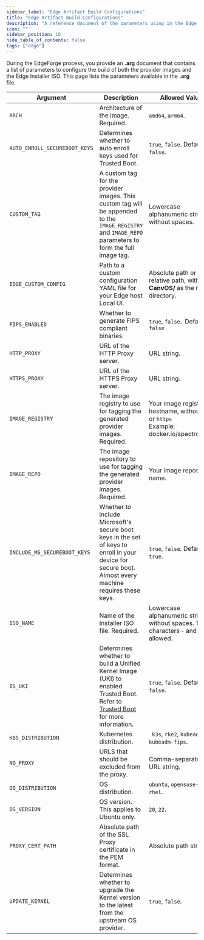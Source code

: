 ```yaml
---
sidebar_label: "Edge Artifact Build Configurations"
title: "Edge Artifact Build Configurations"
description: "A reference document of the parameters using in the Edge artifact build process. "
icon: ""
sidebar_position: 10
hide_table_of_contents: false
tags: ["edge"]
---
```


During the EdgeForge process, you provide an **.arg** document that contains a list of parameters to configure the build
of both the provider images and the Edge Installer ISO. This page lists the parameters available in the **.arg** file.

| **Argument**                  | **Description**                                                                                                                                                     | **Allowed Values**                                                                              |
| ----------------------------- | ------------------------------------------------------------------------------------------------------------------------------------------------------------------- | ----------------------------------------------------------------------------------------------- |
| `ARCH`                        | Architecture of the image. Required.                                                                                                                                | `amd64`, `arm64`.                                                                               |
| `AUTO_ENROLL_SECUREBOOT_KEYS` | Determines whether to auto enroll keys used for Trusted Boot.                                                                                                       | `true`, `false`. Default is `false`.                                                            |
| `CUSTOM_TAG`                  | A custom tag for the provider images. This custom tag will be appended to the `IMAGE_REGISTRY` and `IMAGE_REPO` parameters to form the full image tag.              | Lowercase alphanumeric string without spaces.                                                   |
| `EDGE_CUSTOM_CONFIG`          | Path to a custom configuration YAML file for your Edge host Local UI.                                                                                               | Absolute path or relative path, with **CanvOS/** as the root directory.                         |
| `FIPS_ENABLED`                | Whether to generate FIPS compliant binaries.                                                                                                                        | `true`, `false.` Default is `false`                                                             |
| `HTTP_PROXY`                  | URL of the HTTP Proxy server.                                                                                                                                       | URL string.                                                                                     |
| `HTTPS_PROXY`                 | URL of the HTTPS Proxy server.                                                                                                                                      | URL string.                                                                                     |
| `IMAGE_REGISTRY`              | The image registry to use for tagging the generated provider images. Required.                                                                                      | Your image registry hostname, without `http` or `https` <br /> Example: docker.io/spectrocloud. |
| `IMAGE_REPO`                  | The image repository to use for tagging the generated provider images. Required.                                                                                    | Your image repository name.                                                                     |
| `INCLUDE_MS_SECUREBOOT_KEYS`  | Whether to include Microsoft's secure boot keys in the set of keys to enroll in your device for secure boot. Almost every machine requires these keys.              | `true`, `false`. Default is `true`.                                                             |
| `ISO_NAME`                    | Name of the Installer ISO file. Required.                                                                                                                           | Lowercase alphanumeric string without spaces. The characters `-` and `_` are allowed.           |
| `IS_UKI`                      | Determines whether to build a Unified Kernel Image (UKI) to enabled Trusted Boot. Refer to [Trusted Boot](../../trusted-boot/trusted-boot.md) for more information. | `true`, `false`. Default is `false`.                                                            |
| `K8S_DISTRIBUTION`            | Kubernetes distribution.                                                                                                                                            | ` k3s`, `rke2`, `kubeadm`, `kubeadm-fips`.                                                      |
| `NO_PROXY`                    | URLS that should be excluded from the proxy.                                                                                                                        | Comma-separated URL string.                                                                     |
| `OS_DISTRIBUTION`             | OS distribution.                                                                                                                                                    | `ubuntu`, `opensuse-leap`, `rhel`.                                                              |
| `OS_VERSION`                  | OS version. This applies to Ubuntu only.                                                                                                                            | `20`, `22`.                                                                                     |
| `PROXY_CERT_PATH`             | Absolute path of the SSL Proxy certificate in the PEM format.                                                                                                       | Absolute path string.                                                                           |
| `UPDATE_KERNEL`               | Determines whether to upgrade the Kernel version to the latest from the upstream OS provider.                                                                       | `true`, `false`.                                                                                |
